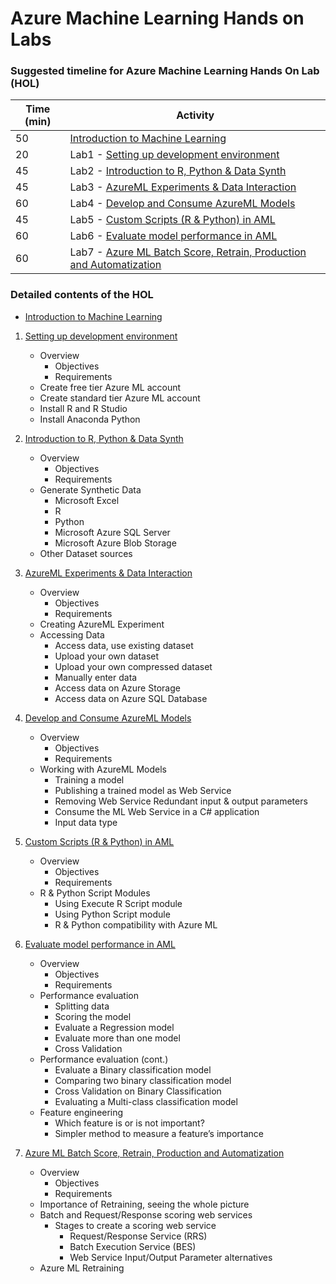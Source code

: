 # Azure Machine Learning Hands on Labs

### **Suggested timeline for Azure Machine Learning Hands On Lab (HOL)**

| Time (min) | Activity |
| ---        | ---      |
| 50         | [Introduction to Machine Learning](./000-into-machine-learning.pptx) |
| 20         | Lab1 - [Setting up development environment](./001-lab-setup.md) |
| 45         | Lab2 - [Introduction to R, Python & Data Synth](./002-lab-data-synth.md) |
| 45         | Lab3 - [AzureML Experiments & Data Interaction](./003-lab-data-interact.md) |
| 60         | Lab4 - [Develop and Consume AzureML Models](./004-lab-azureml-experiment.md) |
| 45         | Lab5 - [Custom Scripts (R & Python) in AML](./005-lab-custom-script-r-python.md) |
| 60         | Lab6 - [Evaluate model performance in AML](./006-lab-model-evaluation.md) |
| 60         | Lab7 - [Azure ML Batch Score, Retrain, Production and Automatization](./007-lab-production-ops.md) |


### **Detailed contents of the HOL**

 - [Introduction to Machine Learning](./000-into-machine-learning.pptx)
    
1. [Setting up development environment](./001-lab-setup.md)  
    * Overview
        * Objectives
        * Requirements
    * Create free tier Azure ML account  
    * Create standard tier Azure ML account  
    * Install R and R Studio  
    * Install Anaconda Python  

2. [Introduction to R, Python & Data Synth](./002-lab-data-synth.md)  
    * Overview
        * Objectives
        * Requirements
    * Generate Synthetic Data
        * Microsoft Excel
        * R
        * Python
        * Microsoft Azure SQL Server
        * Microsoft Azure Blob Storage
    * Other Dataset sources

3. [AzureML Experiments & Data Interaction](./003-lab-data-interact.md)  
    * Overview
        * Objectives
        * Requirements
    * Creating AzureML Experiment
    * Accessing Data
        * Access data, use existing dataset
        * Upload your own dataset
        * Upload your own compressed dataset
        * Manually enter data
        * Access data on Azure Storage
        * Access data on Azure SQL Database

4. [Develop and Consume AzureML Models](./004-lab-azureml-experiment.md)
    * Overview
        * Objectives
        * Requirements
    * Working with AzureML Models
        * Training a model
        * Publishing a trained model as Web Service
        * Removing Web Service Redundant input & output parameters
        * Consume the ML Web Service in a C# application
        * Input data type

5. [Custom Scripts (R & Python) in AML](./005-lab-custom-script-r-python.md)
    * Overview
        * Objectives
        * Requirements
    * R & Python Script Modules
        * Using Execute R Script module
        * Using Python Script module
        * R & Python compatibility with Azure ML

6. [Evaluate model performance in AML](./006-lab-model-evaluation.md)
    * Overview
        * Objectives
        * Requirements
    * Performance evaluation
        * Splitting data
        * Scoring the model
        * Evaluate a Regression model
        * Evaluate more than one model
        * Cross Validation
    * Performance evaluation (cont.)
        * Evaluate a Binary classification model
        * Comparing two binary classification model
        * Cross Validation on Binary Classification
        * Evaluating a Multi-class classification model
    * Feature engineering
        * Which feature is or is not important?
        * Simpler method to measure a feature’s importance

7. [Azure ML Batch Score, Retrain, Production and Automatization](./007-lab-production-ops.md)
    * Overview
        * Objectives
        * Requirements
    * Importance of Retraining, seeing the whole picture
    * Batch and Request/Response scoring web services
        * Stages to create a scoring web service
            * Request/Response Service (RRS)
            * Batch Execution Service (BES)
            * Web Service Input/Output Parameter alternatives
    * Azure ML Retraining
    